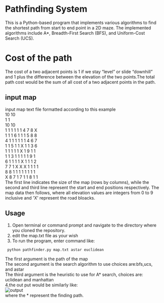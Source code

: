 # Pathfinding System
This is a Python-based program that implements various algorithms to find the shortest path from start to end point in a 2D maze. The implemented algorithms include A*, Breadth-First Search (BFS), and Uniform-Cost Search (UCS).

# Cost of the path
The cost of a two adjacent points is 1 if we stay “level” or slide “downhill” and 1 plus the difference between the elevation of the two points.The total path cost would be the sum of all cost of a two adjacent points in the path.

## input map
input map text file formatted according to this example <br>
10 10<br>
1 1<br>
10 10<br>
1 1 1 1 1 1 4 7 8 X<br>
1 1 1 6 1 1 1 5 8 8<br>
4 1 1 1 1 1 1 4 6 7<br>
1 1 5 1 1 X 1 1 3 6<br>
1 1 1 1 1 X 1 9 1 1<br>
1 1 3 1 1 1 1 1 9 1<br>
6 1 1 1 1 X 1 1 1 2<br>
7 7 1 X X X 1 1 1 1<br>
8 8 1 1 1 1 1 1 1 1<br>
X 8 7 1 7 1 1 8 1 1<br>
The first line indicates the size of the map (rows by columns), while the second
and third line represent the start and end positions respectively. The map data
then follows, where all elevation values are integers from 0 to 9 inclusive and 'X' represent the road bloacks.


## Usage
1. Open terminal or command prompt and navigate to the directory where you cloned the repository.
2. edit the map.txt file as your wish
3. To run the program, enter command like:
```
 python pathfinder.py map.txt astar euclidean
```
The first argument is the path of the map<br>
The second argument is the search algorithm to use choices are:bfs,ucs, and astar<br>
The third argument is the heuristic to use for A* search, choices are: uclidean and manhattan<br>
4.the out put would be similarly like:<br>
![output](https://github.com/Dycade/2D-maze-path-finding/assets/85650434/3066954b-fb61-4c2b-a3fa-3976ce32a98e)<br>
where the * represent the finding path.
